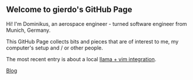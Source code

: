 ## Welcome to gierdo's GitHub Page

Hi! I'm Dominikus, an aerospace engineer - turned software engineer from Munich,
Germany.

This GitHub Page collects bits and pieces that are of interest to me, my
computer's setup and / or other people.

The most recent entry is about a local [llama + vim integration](blog/2023/11/24/llama-vim).

[Blog](blog)

